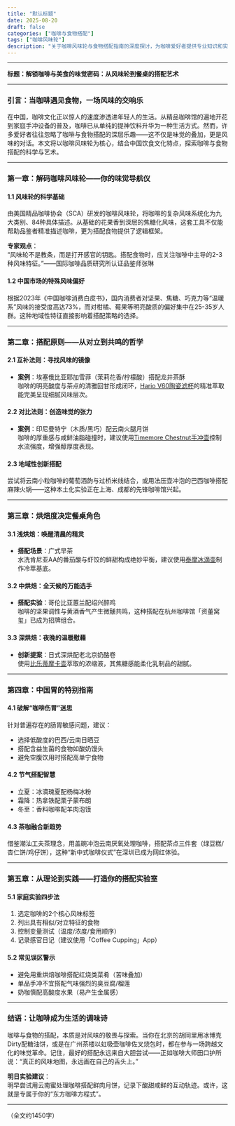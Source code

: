 ```yaml
---
title: "默认标题"
date: 2025-08-20
draft: false
categories: ["咖啡与食物搭配"]
tags: ["咖啡风味轮"]
description: "关于咖啡风味轮与食物搭配指南的深度探讨，为咖啡爱好者提供专业知识和实用指南。"
---
```


---
**标题：解锁咖啡与美食的味觉密码：从风味轮到餐桌的搭配艺术**

---

### 引言：当咖啡遇见食物，一场风味的交响乐

在中国，咖啡文化正以惊人的速度渗透进年轻人的生活。从精品咖啡馆的遍地开花到家庭手冲设备的普及，咖啡已从单纯的提神饮料升华为一种生活方式。然而，许多爱好者往往忽略了咖啡与食物搭配的深层乐趣——这不仅是味觉的叠加，更是风味的对话。本文将以咖啡风味轮为核心，结合中国饮食文化特点，探索咖啡与食物搭配的科学与艺术。

---

### 第一章：解码咖啡风味轮——你的味觉导航仪

#### 1.1 风味轮的科学基础
由美国精品咖啡协会（SCA）研发的咖啡风味轮，将咖啡的复杂风味系统化为九大类别、84种具体描述。从基础的花果香到深层的焦糖化风味，这套工具不仅能帮助品鉴者精准描述咖啡，更为搭配食物提供了逻辑框架。

**专家观点**：  
“风味轮不是教条，而是打开感官的钥匙。搭配食物时，应关注咖啡中主导的2-3种风味特征。”——国际咖啡品质研究所认证品鉴师张琳

#### 1.2 中国市场的特殊风味偏好
根据2023年《中国咖啡消费白皮书》，国内消费者对坚果、焦糖、巧克力等“温暖系”风味的接受度高达73%，而对柑橘、莓果等明亮酸质的偏好集中在25-35岁人群。这种地域性特征直接影响着搭配策略的选择。

---

### 第二章：搭配原则——从对立到共鸣的哲学

#### 2.1 互补法则：寻找风味的镜像
- **案例**：埃塞俄比亚耶加雪菲（茉莉花香/柠檬酸）搭配龙井茶酥  
咖啡的明亮酸度与茶点的清雅回甘形成闭环，[Hario V60陶瓷滤杯](https://www.amazon.com/s?k=Hario%20V60%E9%99%B6%E7%93%B7%E6%BB%A4%E6%9D%AF&tag=coffeeprism-20)的精准萃取能完美呈现细腻风味层次。

#### 2.2 对比法则：创造味觉的张力
- **案例**：印尼曼特宁（木质/黑巧）配云南火腿月饼  
咖啡的厚重感与咸鲜油脂碰撞时，建议使用[Timemore Chestnut手冲壶](https://www.amazon.com/s?k=Timemore%20Chestnut%E6%89%8B%E5%86%B2%E5%A3%B6&tag=coffeeprism-20)控制水流强度，增强醇厚度表现。

#### 2.3 地域性创新搭配
尝试将云南小粒咖啡的葡萄酒韵与过桥米线结合，或用法压壶冲泡的巴西咖啡搭配麻辣火锅——这种本土化实验正在上海、成都的先锋咖啡馆兴起。

---

### 第三章：烘焙度决定餐桌角色

#### 3.1 浅烘焙：唤醒清晨的精灵
- **搭配场景**：广式早茶  
水洗肯尼亚AA的番茄酸与虾饺的鲜甜构成绝妙平衡，建议使用[泰摩冰滴壶](https://www.amazon.com/s?k=%E6%B3%B0%E6%91%A9%E5%86%B0%E6%BB%B4%E5%A3%B6&tag=coffeeprism-20)制作冷萃基底。

#### 3.2 中烘焙：全天候的万能选手
- **搭配实验**：哥伦比亚蕙兰配绍兴醉鸡  
咖啡的坚果调性与黄酒香气产生微醺共鸣，这种搭配在杭州咖啡馆「资董窝玺」已成为招牌组合。

#### 3.3 深烘焙：夜晚的温暖慰藉
- **创新提案**：日式深烘配老北京奶酪卷  
使用[比乐蒂摩卡壶](https://www.amazon.com/s?k=%E6%AF%94%E4%B9%90%E8%92%82%E6%91%A9%E5%8D%A1%E5%A3%B6&tag=coffeeprism-20)萃取的浓缩液，其焦糖感能柔化乳制品的甜腻。

---

### 第四章：中国胃的特别指南

#### 4.1 破解“咖啡伤胃”迷思
针对普遍存在的肠胃敏感问题，建议：
- 选择低酸度的巴西/云南日晒豆
- 搭配含益生菌的食物如酸奶馒头
- 避免空腹饮用时搭配高单宁食物

#### 4.2 节气搭配智慧
- 立夏：冰滴瑰夏配杨梅冰粉
- 霜降：热拿铁配栗子蒙布朗
- 冬至：香料咖啡配羊肉泡馍

#### 4.3 茶咖融合新趋势
借鉴潮汕工夫茶理念，用盖碗冲泡云南厌氧处理咖啡，搭配茶点三件套（绿豆糕/杏仁饼/鸡仔饼），这种“新中式咖啡仪式”在深圳已成为网红体验。

---

### 第五章：从理论到实践——打造你的搭配实验室

#### 5.1 家庭实验四步法
1. 选定咖啡的2个核心风味标签  
2. 列出具有相似/对立特征的食物  
3. 控制变量测试（温度/浓度/食用顺序）  
4. 记录感官日记（建议使用「Coffee Cupping」App）

#### 5.2 常见误区警示
- 避免用重烘焙咖啡搭配红烧类菜肴（苦味叠加）  
- 单品手冲不宜搭配气味强烈的臭豆腐/榴莲  
- 奶咖慎配高酸度水果（易产生金属感）

---

### 结语：让咖啡成为生活的调味诗

咖啡与食物的搭配，本质是对风味的敬畏与探索。当你在北京的胡同里用冰博克Dirty配糖油饼，或是在广州茶楼以虹吸壶咖啡佐叉烧包时，都在参与一场跨越文化的味觉革命。记住，最好的搭配永远来自大胆尝试——正如咖啡大师田口护所说：“真正的风味地图，永远画在自己的舌头上。”

**明日实验建议**：  
明早尝试用云南蜜处理咖啡搭配鲜肉月饼，记录下酸甜咸鲜的互动轨迹。或许，这就是专属于你的“东方咖啡方程式”。

--- 

（全文约1450字）
